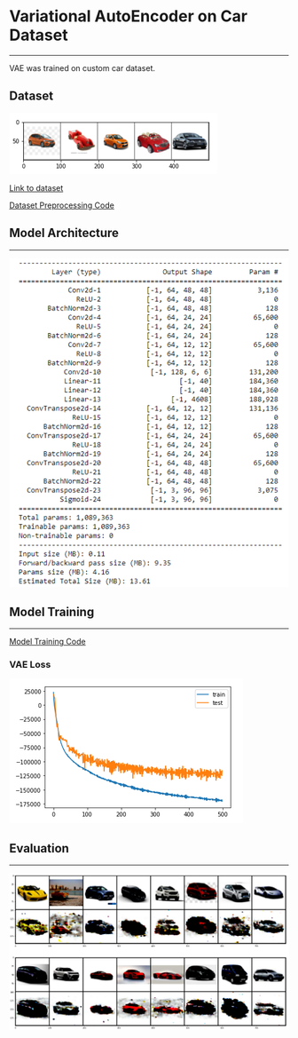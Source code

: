# Variational AutoEncoder on Car Dataset
----

VAE was trained on custom car dataset.

## Dataset

![](https://raw.githubusercontent.com/SVGS-EVA4/Phase2/master/S7-Variational_AutoEncoders/asset/ds.PNG)

[Link to dataset](https://drive.google.com/file/d/1G5sKYPPYAteKzWn6fWsACtIF9W635Frx/view?usp=sharing)

[Dataset Preprocessing Code](https://github.com/SVGS-EVA4/Phase2/blob/master/S6-Generative_Adversarial_Networks/Preprocessing.ipynb)

## Model Architecture
---

![](https://raw.githubusercontent.com/SVGS-EVA4/Phase2/master/S7-Variational_AutoEncoders/asset/vae.PNG)


## Model Training
---

[Model Training Code](https://github.com/SVGS-EVA4/Phase2/blob/master/S7-Variational_AutoEncoders/Extras/Shilpa/VAE.ipynb)


### VAE Loss

![](https://raw.githubusercontent.com/SVGS-EVA4/Phase2/master/S7-Variational_AutoEncoders/asset/loss_graph.PNG)

## Evaluation
---

![](https://raw.githubusercontent.com/SVGS-EVA4/Phase2/master/S7-Variational_AutoEncoders/asset/eval.PNG)
